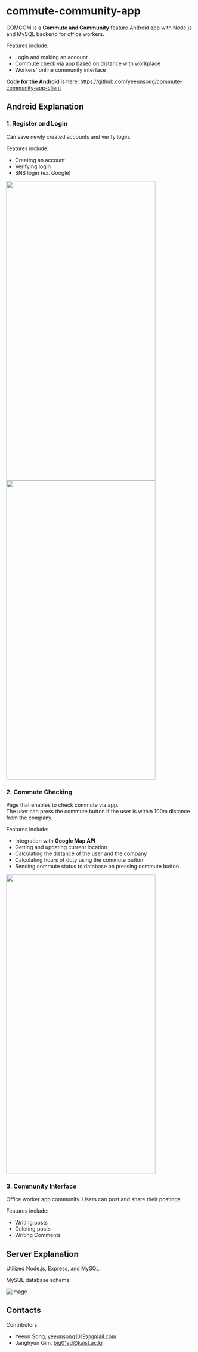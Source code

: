 # commute-community-app
COMCOM is a **Commute and Community** feature Android app with Node.js and MySQL backend for office workers.    

Features include: 
- Login and making an account   
- Commute check via app based on distance with workplace  
- Workers' online community interface 
   

**Code for the Android** is here: https://github.com/yeeunsong/commute-community-app-client
   
## Android Explanation
### 1. Register and Login
Can save newly created accounts and verify login.   

Features include:   
* Creating an account  
* Verifying login
* SNS login (ex. Google)

   
<img src="https://user-images.githubusercontent.com/49232148/125485309-ce95a76a-6d98-4fe9-9298-c5333401c5ef.gif" width="400" height="800">
<img src="https://user-images.githubusercontent.com/49232148/125485295-9d43a8af-a713-4c84-a80e-0a2e3723dfe3.gif" width="400" height="800">

### 2. Commute Checking
Page that enables to check commute via app.    
The user can press the commute button if the user is within 100m distance from the company.    

Features include: 
* Integration with **Google Map API**   
* Getting and updating current location   
* Calculating the distance of the user and the company   
* Calculating hours of duty using the commute button 
* Sending commute status to database on pressing commute button

<img src="https://user-images.githubusercontent.com/49232148/125485316-fd64e1cf-70e4-4011-9e3d-748e375c8766.gif" width="400" height="800">
   

### 3. Community Interface  
Office worker app community. Users can post and share their postings.   

Features include:  
* Writing posts  
* Deleting posts
* Writing Comments 
   

     
      
## Server Explanation  
Utilized Node.js, Express, and MySQL.   
   
MySQL database schema: 
   
![image](https://user-images.githubusercontent.com/49232148/125463808-7360b3ab-7bc8-498f-a896-eaaa8fc63beb.png) 




   
   

## Contacts
Contributors   
- Yeeun Song, yeeunsong1019@gmail.com
- Janghyun Gim, big01ad@kaist.ac.kr  
